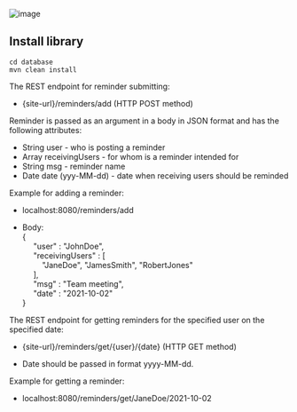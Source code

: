 ![image](https://user-images.githubusercontent.com/55301074/219312228-c049a5a7-ad38-4035-98bc-d406af904657.png)

## Install library

    cd database
    mvn clean install

The REST endpoint for reminder submitting:
* {site-url}/reminders/add (HTTP POST method)

Reminder is passed as an argument in a body in JSON format and has the following attributes: 
* String user - who is posting a reminder
* Array<String> receivingUsers - for whom is a reminder intended for
* String msg - reminder name
* Date date (yyy-MM-dd) - date when receiving users should be reminded

Example for adding a reminder:

* localhost:8080/reminders/add

* Body:  
{  
&nbsp;&nbsp;&nbsp;&nbsp; "user" : "JohnDoe",  
&nbsp;&nbsp;&nbsp;&nbsp; "receivingUsers" : [  
&nbsp;&nbsp;&nbsp;&nbsp;&nbsp;&nbsp;&nbsp;&nbsp; "JaneDoe", "JamesSmith", "RobertJones"  
&nbsp;&nbsp;&nbsp;&nbsp; ],  
&nbsp;&nbsp;&nbsp;&nbsp; "msg" : "Team meeting",  
&nbsp;&nbsp;&nbsp;&nbsp; "date" : "2021-10-02"  
}  

The REST endpoint for getting reminders for the specified user on the specified date:

* {site-url}/reminders/get/{user}/{date} (HTTP GET method)

* Date should be passed in format yyyy-MM-dd.

Example for getting a reminder:

* localhost:8080/reminders/get/JaneDoe/2021-10-02
